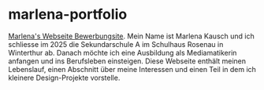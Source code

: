 # marlena-portfolio
<a href="https://marlena.kausch.li">Marlena's Webseite Bewerbungsite</a>. Mein Name ist Marlena Kausch und ich schliesse im 2025 die Sekundarschule A im Schulhaus Rosenau in Winterthur ab. Danach möchte ich eine Ausbildung als Mediamatikerin anfangen und ins Berufsleben einsteigen. Diese Webseite enthält meinen Lebenslauf, einen Abschnitt über meine Interessen und einen Teil in dem ich kleinere Design-Projekte vorstelle.
